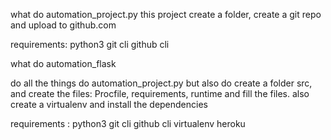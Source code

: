 what do automation_project.py
this project create a folder, create a git repo  and upload to github.com

requirements:
python3
git cli
github cli


what do automation_flask

do all the things do automation_project.py but also do create a folder src, and create the files: Procfile, requirements, runtime and fill the files.
also create a virtualenv and install the dependencies 

requirements :
python3
git cli
github cli
virtualenv
heroku
